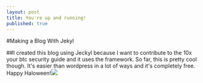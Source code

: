 ```yaml
---
layout: post
title: You're up and running!
published: true
---
```


#Making a Blog With Jekyl



##I created this blog using Jeckyl because I want to contribute to the 10x your btc security guide and it uses the framework. So far, this is pretty cool though.  It's easier than wordpress in a lot of ways and it's completely free.  Happy Haloween!![]({{site.baseurl}}/https://pbs.twimg.com/media/Elf5SulXEAE4CG1?format=jpg&name=small)